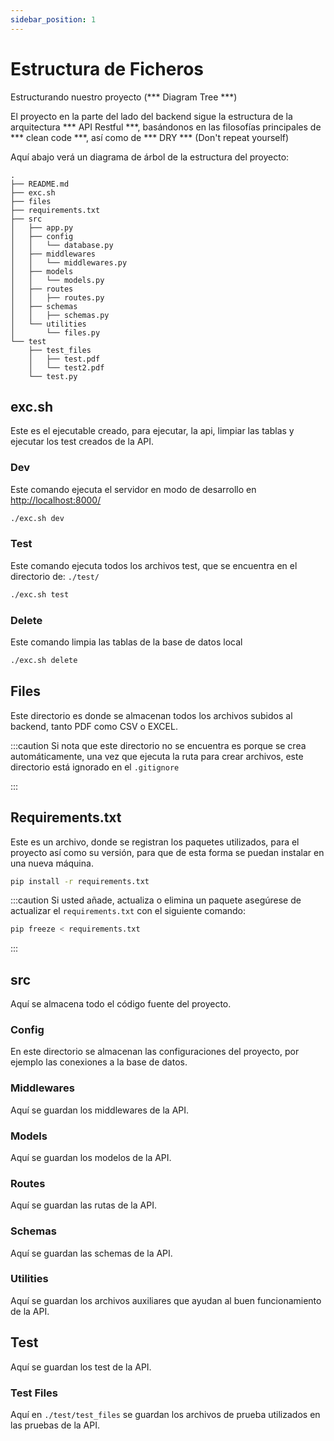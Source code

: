 ```yaml
---
sidebar_position: 1
---
```


# Estructura de Ficheros

Estructurando nuestro proyecto (*** Diagram Tree ***)


El proyecto en la parte del lado del backend sigue la estructura de la arquitectura *** API Restful ***, basándonos en las filosofías principales de *** clean code ***, así como de *** DRY *** (Don't repeat yourself)

Aquí abajo verá un diagrama de árbol de la estructura del proyecto:

```
.
├── README.md
├── exc.sh
├── files
├── requirements.txt
├── src
│   ├── app.py
│   ├── config
│   │   └── database.py
│   ├── middlewares
│   │   └── middlewares.py
│   ├── models
│   │   └── models.py
│   ├── routes
│   │   ├── routes.py
│   ├── schemas
│   │   ├── schemas.py
│   └── utilities
│       └── files.py
└── test
    ├── test_files
    │   ├── test.pdf
    │   └── test2.pdf
    └── test.py
```

## exc.sh

Este es el ejecutable creado, para ejecutar, la api, limpiar las tablas y ejecutar los test creados de la API.

### Dev
Este comando ejecuta el servidor en modo de desarrollo en [http://localhost:8000/](http://localhost:8000)
```bash
./exc.sh dev
```

### Test
Este comando ejecuta todos los archivos test, que se encuentra en el directorio de: `./test/`
```bash
./exc.sh test
```

### Delete
Este comando limpia las tablas de la base de datos local 
```bash
./exc.sh delete 
```

## Files
Este directorio es donde se almacenan todos los archivos subidos al backend, tanto PDF como CSV  o EXCEL.

:::caution
Si nota que este directorio no se encuentra es porque se crea automáticamente, una vez que ejecuta la ruta para crear archivos, este directorio está ignorado en el  `.gitignore`

:::

## Requirements.txt
Este es un archivo, donde se registran los paquetes utilizados, para el proyecto así como su versión, para que de esta forma se puedan instalar en una nueva máquina.
```bash
pip install -r requirements.txt
```

:::caution
Si usted añade, actualiza o elimina un paquete asegúrese de actualizar el `requirements.txt` con el siguiente comando:
```bash
pip freeze < requirements.txt
```
:::

## src
Aquí se almacena todo el código fuente del proyecto.
### Config
En este directorio se almacenan las configuraciones del proyecto, por ejemplo las conexiones a la base de datos.

### Middlewares
Aquí se guardan los middlewares de la API.

### Models
Aquí se guardan los modelos de la API.

### Routes
Aquí se guardan las rutas de la API.

### Schemas
Aquí se guardan las schemas de la API.

### Utilities
Aquí se guardan los archivos auxiliares que ayudan al buen funcionamiento de la API.

## Test
Aquí se guardan los test de la API.

### Test Files 
Aquí en `./test/test_files` se guardan los archivos de prueba utilizados en las pruebas de la API.